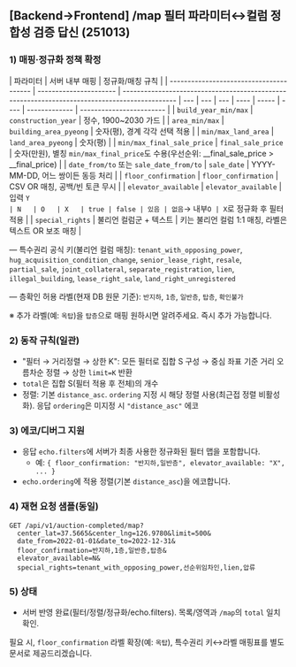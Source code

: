 ## [Backend→Frontend] /map 필터 파라미터↔컬럼 정합성 검증 답신 (251013)

### 1) 매핑·정규화 정책 확정

| 파라미터                                | 서버 내부 매핑         | 정규화/매칭 규칙                                                                              |
| --------------------------------------- | ---------------------- | --------------------------------------------------------------------------------------------- | --- | --- | --- | ---- | ----- | ---- | ------------- | ------------------------ |
| `build_year_min/max`                    | `construction_year`    | 정수, 1900~2030 가드                                                                          |
| `area_min/max`                          | `building_area_pyeong` | 숫자(평), 경계 각각 선택 적용                                                                 |
| `min/max_land_area`                     | `land_area_pyeong`     | 숫자(평)                                                                                      |
| `min/max_final_sale_price`              | `final_sale_price`     | 숫자(만원), 별칭 `min/max_final_price`도 수용(우선순위: _\_final_sale_price > _\_final_price) |
| `date_from/to` 또는 `sale_date_from/to` | `sale_date`            | YYYY-MM-DD, 어느 쌍이든 동등 처리                                                             |
| `floor_confirmation`                    | `floor_confirmation`   | CSV OR 매칭, 공백/빈 토큰 무시                                                                |
| `elevator_available`                    | `elevator_available`   | 입력 `Y                                                                                       | N   | O   | X   | true | false | 있음 | 없음`→ 내부`O | X`로 정규화 후 필터 적용 |
| `special_rights`                        | 불리언 컬럼군 + 텍스트 | 키는 불리언 컬럼 1:1 매칭, 라벨은 텍스트 OR 보조 매칭                                         |

— 특수권리 공식 키(불리언 컬럼 매칭):
`tenant_with_opposing_power`, `hug_acquisition_condition_change`, `senior_lease_right`, `resale`, `partial_sale`, `joint_collateral`, `separate_registration`, `lien`, `illegal_building`, `lease_right_sale`, `land_right_unregistered`

— 층확인 허용 라벨(현재 DB 원문 기준): `반지하`, `1층`, `일반층`, `탑층`, `확인불가`

※ 추가 라벨(예: `옥탑`)을 `탑층`으로 매핑 원하시면 알려주세요. 즉시 추가 가능합니다.

### 2) 동작 규칙(일관)

- "필터 → 거리정렬 → 상한 K": 모든 필터로 집합 S 구성 → 중심 좌표 기준 거리 오름차순 정렬 → 상한 `limit=K` 반환
- `total`은 집합 S(필터 적용 후 전체)의 개수
- 정렬: 기본 `distance_asc`. `ordering` 지정 시 해당 정렬 사용(최근접 정렬 비활성화). 응답 `ordering`은 미지정 시 `"distance_asc"` 에코

### 3) 에코/디버그 지원

- 응답 `echo.filters`에 서버가 최종 사용한 정규화된 필터 맵을 포함합니다.
  - 예: `{ floor_confirmation: "반지하,일반층", elevator_available: "X", ... }`
- `echo.ordering`에 적용 정렬(기본 `distance_asc`)을 에코합니다.

### 4) 재현 요청 샘플(동일)

```
GET /api/v1/auction-completed/map?
  center_lat=37.5665&center_lng=126.9780&limit=500&
  date_from=2022-01-01&date_to=2022-12-31&
  floor_confirmation=반지하,1층,일반층,탑층&
  elevator_available=N&
  special_rights=tenant_with_opposing_power,선순위임차인,lien,압류
```

### 5) 상태

- 서버 반영 완료(필터/정렬/정규화/echo.filters). 목록/영역과 `/map`의 `total` 일치 확인.

필요 시, `floor_confirmation` 라벨 확장(예: `옥탑`), 특수권리 키↔라벨 매핑표를 별도 문서로 제공드리겠습니다.
